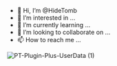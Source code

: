 - 👋 Hi, I’m @HideTomb
- 👀 I’m interested in ...
- 🌱 I’m currently learning ...
- 💞️ I’m looking to collaborate on ...
- 📫 How to reach me ...

<!---
HideTomb/HideTomb is a ✨ special ✨ repository because its `README.md` (this file) appears on your GitHub profile.
You can click the Preview link to take a look at your changes.
--->
![PT-Plugin-Plus-UserData (1)](https://github.com/user-attachments/assets/2f08ef77-355a-41d1-99f9-5763a5ced8af)
